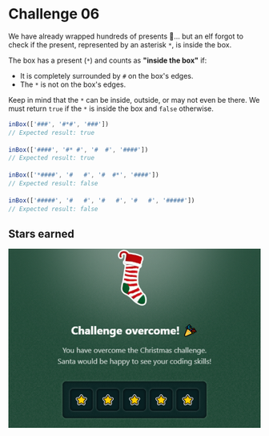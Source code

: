 # Challenge 06

We have already wrapped hundreds of presents 🎁... but an elf forgot to check if the present, represented by an asterisk `*`, is inside the box.

The box has a present (`*`) and counts as **"inside the box"** if:

- It is completely surrounded by `#` on the box's edges.
- The `*` is not on the box's edges.

Keep in mind that the `*` can be inside, outside, or may not even be there. We must return `true` if the `*` is inside the box and `false` otherwise.

```js
inBox(['###', '#*#', '###'])
// Expected result: true

inBox(['####', '#* #', '#  #', '####'])
// Expected result: true

inBox(['*####', '#   #', '#  #*', '####'])
// Expected result: false

inBox(['#####', '#   #', '#   #', '#   #', '#####'])
// Expected result: false
```

## Stars earned

![5 stars](../../.github/06-challenge-stars.png)
